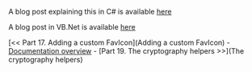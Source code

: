 A blog post explaining this in C# is available [here](http://mike-ward.net/blog/post/00824/custom-error-pages-in-nancyfx)

A blog post in VB.Net is available [here](http://blogs.lessthandot.com/index.php/WebDev/ServerProgramming/nancy-and-custom-error-pages)

[<< Part 17. Adding a custom FavIcon](Adding a custom FavIcon) - [Documentation overview](Documentation) - [Part 19. The cryptography helpers >>](The cryptography helpers)
